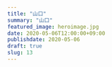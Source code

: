 ```yaml
---
title: "山口"
summary: "山口"
featured_image: heroimage.jpg
date: 2020-05-06T12:00:00+09:00
publishdate: 2020-05-06
draft: true
slug: 13
---
```

